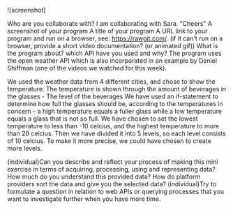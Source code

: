 ![screenshot]

Who are you collaborate with? I am collaborating with Sara. 
"Cheers"
A screenshot of your program
A title of your program
A URL link to your program and run on a browser, see: https://rawgit.com/. (if it can't run on a browser, provide a short video documentation? (or animated gif))
What is the program about? which API have you used and why?
The program uses the open weather API which is also incorporated in an example by Daniel Shiffman (one of the videos we watched for this week). 

We used the weather data from 4 different cities, and chose to show the temperature. 
The temperature is shown through the amount of beverages in the glasses - The level of the beverages 
We have used an if-statement to determine how full the glasses should be, according to the temperatures in concern - a high temperature equals a fuller glass while a low temperature equals a glass that is not so full. We have chosen to set the lowest temperature to less than -10 celcius, and the highest temperature to more than 20 celcius. Then we have divided it into 5 levels, so each level consists of 10 celcius. To make it more precise, we could have chosen to create more levels. 

(individual)Can you describe and reflect your process of making this mini exercise in terms of acquiring, processing, 
using and representing data? How much do you understand 
this provided data? How do platform providers sort the data and give you the selected data?
(individual)Try to formulate a question in relation to web APIs or querying processes that you want to investigate further when you have more time.
